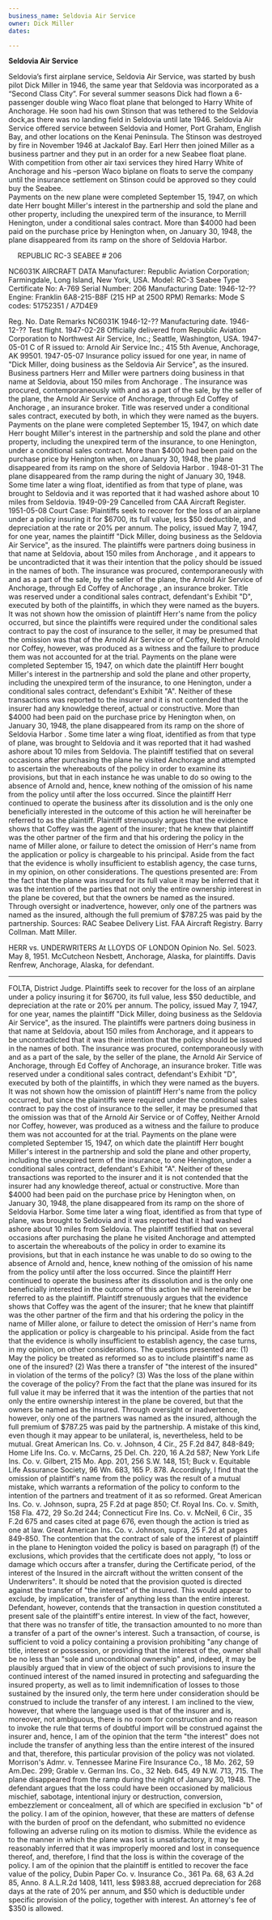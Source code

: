 ```yaml
---
business_name: Seldovia Air Service
owner: Dick Miller
dates:

---
```


**Seldovia Air Service**

Seldovia’s first airplane service, Seldovia Air Service, was started by bush pilot Dick Miller in 1946, the same year that Seldovia was incorporated as a “Second Class City”.  For several summer seasons Dick had flown a 6-passenger double wing Waco float plane that belonged to Harry White of Anchorage. He soon had his own Stinson that was tethered to the Seldovia dock,as there was no landing field in Seldovia until late 1946.  Seldovia Air Service offered service between Seldovia and Homer, Port Graham, English Bay, and other locations on the Kenai Peninsula.  The Stinson was destroyed by fire in November 1946 at Jackalof Bay.  Earl Herr then joined Miller as a business partner and they put in an order for a new Seabee float plane.   With competition from other air taxi services they hired Harry White of Anchorage and his –person Waco biplane on floats to serve the company until the insurance settlement on Stinson could be approved so they could buy the Seabee.   
Payments on the new plane were completed September 15, 1947, on which date Herr bought Miller's interest in the partnership and sold the plane and other property, including the unexpired term of the insurance, to Merrill Henington, under a conditional sales contract. More than $4000 had been paid on the purchase price by Henington when, on January 30, 1948, the plane disappeared from its ramp on the shore of Seldovia Harbor.



 
REPUBLIC RC-3 SEABEE # 206

NC6031K
AIRCRAFT DATA
Manufacturer:	Republic Aviation Corporation; Farmingdale, Long Island, New York, USA.
Model:	RC-3 Seabee
Type Certificate No:	A-769
Serial Number:	206
Manufacturing Date:	1946-12-??
Engine:	Franklin 6A8-215-B8F (215 HP at 2500 RPM) 
Remarks:	Mode S codes: 51752351 / A7D4E9
 	
Reg. No.	Date	Remarks
NC6031K	1946-12-??	Manufacturing date.
	1946-12-??	Test flight.
	1947-02-28	Officially delivered from Republic Aviation Corporation to Northwest Air Service, Inc.; Seattle, Washington, USA.
	1947-05-01	C of R issued to:
Arnold Air Service Inc.; 415 5th Avenue, Anchorage, AK 99501.
	1947-05-07	Insurance policy issued for one year, in name of "Dick Miller, doing business as the Seldovia Air Service", as the insured. Business partners Herr and Miller were partners doing business in that name at Seldovia, about 150 miles from Anchorage . The insurance was procured, contemporaneously with and as a part of the sale, by the seller of the plane, the Arnold Air Service of Anchorage, through Ed Coffey of Anchorage , an insurance broker. Title was reserved under a conditional sales contract, executed by both, in which they were named as the buyers. 
Payments on the plane were completed September 15, 1947, on which date Herr bought Miller's interest in the partnership and sold the plane and other property, including the unexpired term of the insurance, to one Henington, under a conditional sales contract. More than $4000 had been paid on the purchase price by Henington when, on January 30, 1948, the plane disappeared from its ramp on the shore of Seldovia Harbor .
	1948-01-31	The plane disappeared from the ramp during the night of January 30, 1948. Some time later a wing float, identified as from that type of plane, was brought to Seldovia and it was reported that it had washed ashore about 10 miles from Seldovia. 
	1949-09-29	Cancelled from CAA Aircraft Register.
	1951-05-08	Court Case: 
Plaintiffs seek to recover for the loss of an airplane under a policy insuring it for $6700, its full value, less $50 deductible, and depreciation at the rate or 20% per annum. 
The policy, issued May 7, 1947, for one year, names the plaintiff "Dick Miller, doing business as the Seldovia Air Service", as the insured. The plaintiffs were partners doing business in that name at Seldovia, about 150 miles from Anchorage , and it appears to be uncontradicted that it was their intention that the policy should be issued in the names of both. The insurance was procured, contemporaneously with and as a part of the sale, by the seller of the plane, the Arnold Air Service of Anchorage, through Ed Coffey of Anchorage , an insurance broker. Title was reserved under a conditional sales contract, defendant's Exhibit "D", executed by both of the plaintiffs, in which they were named as the buyers. It was not shown how the omission of plaintiff Herr's name from the policy occurred, but since the plaintiffs were required under the conditional sales contract to pay the cost of insurance to the seller, it may be presumed that the omission was that of the Arnold Air Service or of Coffey, Neither Arnold nor Coffey, however, was produced as a witness and the failure to produce them was not accounted for at the trial. 
Payments on the plane were completed September 15, 1947, on which date the plaintiff Herr bought Miller's interest in the partnership and sold the plane and other property, including the unexpired term of the insurance, to one Henington, under a conditional sales contract, defendant's Exhibit "A". Neither of these transactions was reported to the insurer and it is not contended that the insurer had any knowledge thereof, actual or constructive. More than $4000 had been paid on the purchase price by Henington when, on January 30, 1948, the plane disappeared from its ramp on the shore of Seldovia Harbor . Some time later a wing float, identified as from that type of plane, was brought to Seldovia and it was reported that it had washed ashore about 10 miles from Seldovia. The plaintiff testified that on several occasions after purchasing the plane he visited Anchorage and attempted to ascertain the whereabouts of the policy in order to examine its provisions, but that in each instance he was unable to do so owing to the absence of Arnold and, hence, knew nothing of the omission of his name from the policy until after the loss occurred. 
Since the plaintiff Herr continued to operate the business after its dissolution and is the only one beneficially interested in the outcome of this action he will hereinafter be referred to as the plaintiff. 
Plaintiff strenuously argues that the evidence shows that Coffey was the agent of the insurer; that he knew that plaintiff was the other partner of the firm and that his ordering the policy in the name of Miller alone, or failure to detect the omission of Herr's name from the application or policy is chargeable to his principal. Aside from the fact that the evidence is wholly insufficient to establish agency, the case turns, in my opinion, on other considerations. The questions presented are: 
From the fact that the plane was insured for its full value it may be inferred that it was the intention of the parties that not only the entire ownership interest in the plane be covered, but that the owners be named as the insured. Through oversight or inadvertence, however, only one of the partners was named as the insured, although the full premium of $787.25 was paid by the partnership.
 	Sources:	RAC Seabee Delivery List.
FAA Aircraft Registry.
Barry Collman.
Matt Miller.



HERR vs. UNDERWRITERS At LLOYDS OF LONDON
Opinion
No. Sel. 5023. 
May 8, 1951. 
McCutcheon Nesbett, Anchorage, Alaska, for plaintiffs. 
Davis Renfrew, Anchorage, Alaska, for defendant. 
________________________________________
FOLTA, District Judge. 
Plaintiffs seek to recover for the loss of an airplane under a policy insuring it for $6700, its full value, less $50 deductible, and depreciation at the rate or 20% per annum. 
The policy, issued May 7, 1947, for one year, names the plaintiff "Dick Miller, doing business as the Seldovia Air Service", as the insured. The plaintiffs were partners doing business in that name at Seldovia, about 150 miles from Anchorage, and it appears to be uncontradicted that it was their intention that the policy should be issued in the names of both. The insurance was procured, contemporaneously with and as a part of the sale, by the seller of the plane, the Arnold Air Service of Anchorage, through Ed Coffey of Anchorage, an insurance broker. Title was reserved under a conditional sales contract, defendant's Exhibit "D", executed by both of the plaintiffs, in which they were named as the buyers. It was not shown how the omission of plaintiff Herr's name from the policy occurred, but since the plaintiffs were required under the conditional sales contract to pay the cost of insurance to the seller, it may be presumed that the omission was that of the Arnold Air Service or of Coffey, Neither Arnold nor Coffey, however, was produced as a witness and the failure to produce them was not accounted for at the trial. 
Payments on the plane were completed September 15, 1947, on which date the plaintiff Herr bought Miller's interest in the partnership and sold the plane and other property, including the unexpired term of the insurance, to one Henington, under a conditional sales contract, defendant's Exhibit "A". Neither of these transactions was reported to the insurer and it is not contended that the insurer had any knowledge thereof, actual or constructive. More than $4000 had been paid on the purchase price by Henington when, on January 30, 1948, the plane disappeared from its ramp on the shore of Seldovia Harbor. Some time later a wing float, identified as from that type of plane, was brought to Seldovia and it was reported that it had washed ashore about 10 miles from Seldovia. The plaintiff testified that on several occasions after purchasing the plane he visited Anchorage and attempted to ascertain the whereabouts of the policy in order to examine its provisions, but that in each instance he was unable to do so owing to the absence of Arnold and, hence, knew nothing of the omission of his name from the policy until after the loss occurred. 
Since the plaintiff Herr continued to operate the business after its dissolution and is the only one beneficially interested in the outcome of this action he will hereinafter be referred to as the plaintiff. 
Plaintiff strenuously argues that the evidence shows that Coffey was the agent of the insurer; that he knew that plaintiff was the other partner of the firm and that his ordering the policy in the name of Miller alone, or failure to detect the omission of Herr's name from the application or policy is chargeable to his principal. Aside from the fact that the evidence is wholly insufficient to establish agency, the case turns, in my opinion, on other considerations. The questions presented are: 
(1) May the policy be treated as reformed so as to include plaintiff's name as one of the insured? 
(2) Was there a transfer of "the interest of the insured" in violation of the terms of the policy? 
(3) Was the loss of the plane within the coverage of the policy? 
From the fact that the plane was insured for its full value it may be inferred that it was the intention of the parties that not only the entire ownership interest in the plane be covered, but that the owners be named as the insured. Through oversight or inadvertence, however, only one of the partners was named as the insured, although the full premium of $787.25 was paid by the partnership. A mistake of this kind, even though it may appear to be unilateral, is, nevertheless, held to be mutual. Great American Ins. Co. v. Johnson, 4 Cir., 25 F.2d 847, 848-849; Home Life Ins. Co. v. McCarns, 25 Del. Ch. 220, 16 A.2d 587; New York Life Ins. Co. v. Gilbert, 215 Mo. App. 201, 256 S.W. 148, 151; Buck v. Equitable Life Assurance Society, 96 Wn. 683, 165 P. 878. Accordingly, I find that the omission of plaintiff's name from the policy was the result of a mutual mistake, which warrants a reformation of the policy to conform to the intention of the partners and treatment of it as so reformed. Great American Ins. Co. v. Johnson, supra, 25 F.2d at page 850; Cf. Royal Ins. Co. v. Smith, 158 Fla. 472, 29 So.2d 244; Connecticut Fire Ins. Co. v. McNeil, 6 Cir., 35 F.2d 675 and cases cited at page 676, even though the action is tried as one at law. Great American Ins. Co. v. Johnson, supra, 25 F.2d at pages 849-850. 
The contention that the contract of sale of the interest of plaintiff in the plane to Henington voided the policy is based on paragraph (f) of the exclusions, which provides that the certificate does not apply, "to loss or damage which occurs after a transfer, during the Certificate period, of the interest of the Insured in the aircraft without the written consent of the Underwriters". 
It should be noted that the provision quoted is directed against the transfer of "the interest" of the insured. This would appear to exclude, by implication, transfer of anything less than the entire interest. 
Defendant, however, contends that the transaction in question constituted a present sale of the plaintiff's entire interest. In view of the fact, however, that there was no transfer of title, the transaction amounted to no more than a transfer of a part of the owner's interest. Such a transaction, of course, is sufficient to void a policy containing a provision prohibiting "any change of title, interest or possession, or providing that the interest of the, owner shall be no less than "sole and unconditional ownership" and, indeed, it may be plausibly argued that in view of the object of such provisions to insure the continued interest of the named insured in protecting and safeguarding the insured property, as well as to limit indemnification of losses to those sustained by the insured only, the term here under consideration should be construed to include the transfer of any interest. I am inclined to the view, however, that where the language used is that of the insurer and is, moreover, not ambiguous, there is no room for construction and no reason to invoke the rule that terms of doubtful import will be construed against the insurer and, hence, I am of the opinion that the term "the interest" does not include the transfer of anything less than the entire interest of the insured and that, therefore, this particular provision of the policy was not violated. Morrison's Admr. v. Tennessee Marine Fire Insurance Co., 18 Mo. 262, 59 Am.Dec. 299; Grable v. German Ins. Co., 32 Neb. 645, 49 N.W. 713, 715. 
The plane disappeared from the ramp during the night of January 30, 1948. The defendant argues that the loss could have been occasioned by malicious mischief, sabotage, intentional injury or destruction, conversion, embezzlement or concealment, all of which are specified in exclusion "b" of the policy. I am of the opinion, however, that these are matters of defense with the burden of proof on the defendant, who submitted no evidence following an adverse ruling on its motion to dismiss. While the evidence as to the manner in which the plane was lost is unsatisfactory, it may be reasonably inferred that it was improperly moored and lost in consequence thereof, and, therefore, I find that the loss is within the coverage of the policy. 
I am of the opinion that the plaintiff is entitled to recover the face value of the policy, Dubin Paper Co. v. Insurance Co., 361 Pa. 68, 63 A.2d 85, Anno. 8 A.L.R.2d 1408, 1411, less $983.88, accrued depreciation for 268 days at the rate of 20% per annum, and $50 which is deductible under specific provision of the policy, together with interest. 
An attorney's fee of $350 is allowed. 

